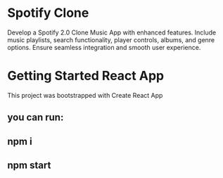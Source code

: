 # Spotify Clone
Develop a Spotify 2.0 Clone Music App with enhanced features. 
Include music playlists, search functionality, player controls, albums, and genre options. Ensure seamless integration and smooth user experience.
# Getting Started React App
This project was bootstrapped with Create React App
## you can run:
## npm i
## npm start
